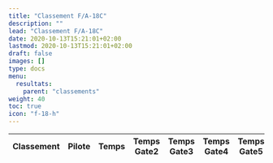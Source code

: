 ```yaml
---
title: "Classement F/A-18C"
description: ""
lead: "Classement F/A-18C"
date: 2020-10-13T15:21:01+02:00
lastmod: 2020-10-13T15:21:01+02:00
draft: false
images: []
type: docs
menu:
  resultats:
    parent: "classements"
weight: 40
toc: true
icon: "f-18-h"
---
```


<!-- Flag icons -->
<link href="https://cdnjs.cloudflare.com/ajax/libs/flag-icon-css/6.6.6/css/flag-icons.min.css" rel="stylesheet">

<div class="table-responsive">
<table
  id="table"
  data-toggle="table"
  data-search="true"
  data-data-type="text"
  data-pagination="true"
  data-page-size="25"
  data-response-handler="responseHandler"
  data-url="/data/classement_F18.json">
  <thead>
    <tr>
      <th data-field="Rang" data-sortable="true">Classement</th>
      <th data-field="Nom du joueur">Pilote</th>
      <th data-field="Temps" data-sortable="true">Temps</th>
      <th data-field="Temps intermédiaire1 (s)" data-sortable="true">Temps Gate2</th>
      <th data-field="Temps intermédiaire2 (s)" data-sortable="true">Temps Gate3</th>
      <th data-field="Temps intermédiaire3 (s)" data-sortable="true">Temps Gate4</th>
      <th data-field="Temps intermédiaire4 (s)" data-sortable="true">Temps Gate5</th>
      <th data-field="Temps intermédiaire5 (s)" data-sortable="true">Temps Gate6</th>
    </tr>
  </thead>
</table>
</div>

<script>
  function responseHandler(res) {
    return JSON.parse(res)
  }
</script>
<link rel="stylesheet" href="https://unpkg.com/bootstrap-table@1.20.1/dist/bootstrap-table.min.css">
<script src="https://cdn.jsdelivr.net/npm/jquery/dist/jquery.min.js"></script>
<script src="https://unpkg.com/bootstrap-table@1.20.1/dist/bootstrap-table.min.js"></script>
